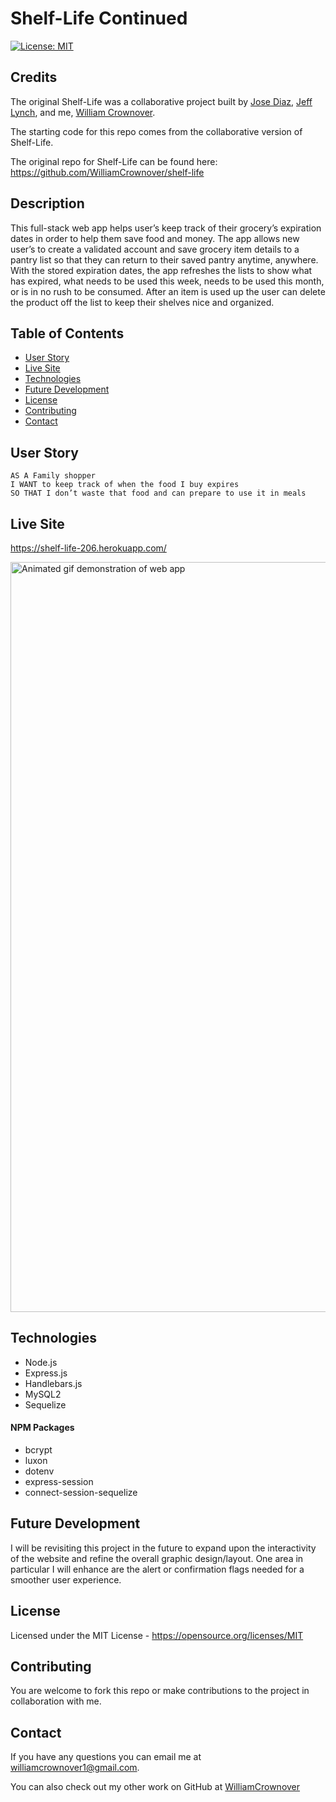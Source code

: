 # Shelf-Life Continued

[![License: MIT](https://img.shields.io/badge/License-MIT-yellow.svg)](https://opensource.org/licenses/MIT)

## Credits
The original Shelf-Life was a collaborative project built by [Jose Diaz](https://github.com/hotsoup42), [Jeff Lynch](https://github.com/kingami34), and me, [William Crownover](https://github.com/WilliamCrownover).

The starting code for this repo comes from the collaborative version of Shelf-Life.

The original repo for Shelf-Life can be found here: https://github.com/WilliamCrownover/shelf-life

## Description
This full-stack web app helps user’s keep track of their grocery’s expiration dates in order to help them save food and money. The app allows new user’s to create a validated account and save grocery item details to a pantry list so that they can return to their saved pantry anytime, anywhere. With the stored expiration dates, the app refreshes the lists to show what has expired, what needs to be used this week, needs to be used this month, or is in no rush to be consumed. After an item is used up the user can delete the product off the list to keep their shelves nice and organized.

## Table of Contents

- [User Story](#user-story)
- [Live Site](#live-site)
- [Technologies](#technologies)
- [Future Development](#future-development)
- [License](#license)
- [Contributing](#contributing)
- [Contact](#contact)

## User Story
```
AS A Family shopper
I WANT to keep track of when the food I buy expires
SO THAT I don’t waste that food and can prepare to use it in meals
```
## Live Site
https://shelf-life-206.herokuapp.com/

<img src="./public/assets/shelflifevideo.gif" width="1200" alt="Animated gif demonstration of web app"/>

## Technologies
- Node.js
- Express.js
- Handlebars.js
- MySQL2
- Sequelize
#### NPM Packages
- bcrypt
- luxon
- dotenv
- express-session
- connect-session-sequelize

## Future Development
I will be revisiting this project in the future to expand upon the interactivity of the website and refine the overall graphic design/layout. One area in particular I will enhance are the alert or confirmation flags needed for a smoother user experience.

## License
Licensed under the MIT License - https://opensource.org/licenses/MIT

## Contributing
You are welcome to fork this repo or make contributions to the project in collaboration with me.

## Contact

If you have any questions you can email me at williamcrownover1@gmail.com.

You can also check out my other work on GitHub at [WilliamCrownover](https://github.com/WilliamCrownover)